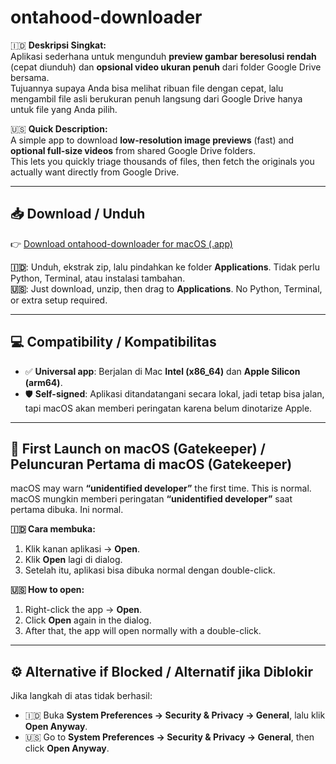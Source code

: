 # ontahood-downloader

🇮🇩 **Deskripsi Singkat:**  
Aplikasi sederhana untuk mengunduh **preview gambar beresolusi rendah** (cepat diunduh) dan **opsional video ukuran penuh** dari folder Google Drive bersama.  
Tujuannya supaya Anda bisa melihat ribuan file dengan cepat, lalu mengambil file asli berukuran penuh langsung dari Google Drive hanya untuk file yang Anda pilih.

🇺🇸 **Quick Description:**  
A simple app to download **low-resolution image previews** (fast) and **optional full-size videos** from shared Google Drive folders.  
This lets you quickly triage thousands of files, then fetch the originals you actually want directly from Google Drive.

---

## 📥 Download / Unduh

👉 [Download ontahood-downloader for macOS (.app)](https://github.com/danielyaa5/ontahood-downloader/raw/main/Ontahood%20Downloader.app.zip)

**🇮🇩**: Unduh, ekstrak zip, lalu pindahkan ke folder **Applications**. Tidak perlu Python, Terminal, atau instalasi tambahan.  
**🇺🇸**: Just download, unzip, then drag to **Applications**. No Python, Terminal, or extra setup required.  

---

## 💻 Compatibility / Kompatibilitas

- ✅ **Universal app**: Berjalan di Mac **Intel (x86_64)** dan **Apple Silicon (arm64)**.  
- 🛡 **Self-signed**: Aplikasi ditandatangani secara lokal, jadi tetap bisa jalan, tapi macOS akan memberi peringatan karena belum dinotarize Apple.  

---

## 🚪 First Launch on macOS (Gatekeeper) / Peluncuran Pertama di macOS (Gatekeeper)

macOS may warn **“unidentified developer”** the first time. This is normal.  
macOS mungkin memberi peringatan **“unidentified developer”** saat pertama dibuka. Ini normal.  

**🇮🇩 Cara membuka:**  
1. Klik kanan aplikasi → **Open**.  
2. Klik **Open** lagi di dialog.  
3. Setelah itu, aplikasi bisa dibuka normal dengan double-click.  

**🇺🇸 How to open:**  
1. Right-click the app → **Open**.  
2. Click **Open** again in the dialog.  
3. After that, the app will open normally with a double-click.  

---

## ⚙️ Alternative if Blocked / Alternatif jika Diblokir

Jika langkah di atas tidak berhasil:  
- 🇮🇩 Buka **System Preferences → Security & Privacy → General**, lalu klik **Open Anyway**.  
- 🇺🇸 Go to **System Preferences → Security & Privacy → General**, then click **Open Anyway**.  